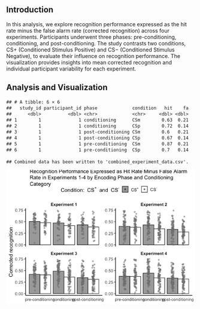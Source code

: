 ## Introduction

In this analysis, we explore recognition performance expressed as the
hit rate minus the false alarm rate (corrected recognition) across four
experiments. Participants underwent three phases: pre-conditioning,
conditioning, and post-conditioning. The study contrasts two conditions,
CS+ (Conditioned Stimulus Positive) and CS− (Conditioned Stimulus
Negative), to evaluate their influence on recognition performance. The
visualization provides insights into mean corrected recognition and
individual participant variability for each experiment.

## Analysis and Visualization

    ## # A tibble: 6 × 6
    ##   study_id participant_id phase             condition   hit    fa
    ##      <dbl>          <dbl> <chr>             <chr>     <dbl> <dbl>
    ## 1        1              1 conditioning      CSm        0.63  0.21
    ## 2        1              1 conditioning      CSp        0.72  0.14
    ## 3        1              1 post-conditioning CSm        0.6   0.21
    ## 4        1              1 post-conditioning CSp        0.67  0.14
    ## 5        1              1 pre-conditioning  CSm        0.87  0.21
    ## 6        1              1 pre-conditioning  CSp        0.7   0.14

    ## Combined data has been written to 'combined_experiment_data.csv'.

![](jungihong10_files/figure-markdown_strict/visualisation-1.png)
